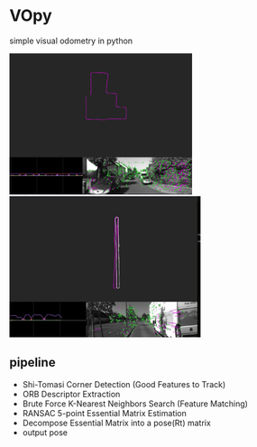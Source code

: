 # VOpy
simple visual odometry in python

<p float="left">
  <img src="resources/img.png" height="250" />
  <img src="resources/output.jpg" height="250" />
</p>

pipeline
---
 - Shi-Tomasi Corner Detection (Good Features to Track)
 - ORB Descriptor Extraction
 - Brute Force K-Nearest Neighbors Search (Feature Matching)
 - RANSAC 5-point Essential Matrix Estimation
 - Decompose Essential Matrix into a pose(Rt) matrix
 - output pose
